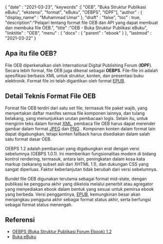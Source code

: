 {
  "date" : "2021-03-23",
  "keywords" :[ "OEB", "Buka Struktur Publikasi eBuku", "ekstensi", "format", "eBuku", "OEBPS", "IDPF"],
  "author" : {
    "display_name" : "Muhammad Umar"
},
  "draft" : "false",
  "toc" : true,
  "description":"Pelajari tentang format file OEB dan API yang dapat membuat dan membuka file OEB.",
  "title" :"OEB - Buka Struktur Publikasi eBuku",
  "linktitle" : "OEB",
  "menu" : {
    "docs" : {
      "parent" : "ebook"
}
},
  "lastmod" : "2021-03-22"
}

## Apa itu file OEB?

File OEB diperkenalkan oleh International Digital Publishing Forum (**IDPF**). Secara lebih formal, file OEB juga dikenal sebagai **OEBPS**. File-file ini adalah spesifikasi berbasis XML untuk struktur, konten, dan presentasi buku elektronik. Format file ini telah digantikan oleh format [EPUB](/id/ebook/epub/).

## Detail Teknis Format File OEB

Format file OEB terdiri dari satu set file, termasuk file paket wajib, yang menyertakan daftar manifes semua file komponen lainnya, dan tulang belakang, yang menunjukkan urutan pembacaan logis. Selain itu, untuk mengirim teks dalam format [XML](/id/web/xml/), pembaca file OEB harus dapat merender gambar dalam format [JPEG](/id/image/jpeg/) dan [PNG](/id/image/png/) . Komponen konten dalam format lain dapat digabungkan, tetapi konten fallback harus disediakan dalam salah satu format dasar OEB.

OEBPS 1.2 adalah pembaruan yang digabungkan erat dengan versi sebelumnya (OEBPS 1.0.1). Ini memberikan fungsionalitas modern di bidang kontrol rendering, termasuk, antara lain, peningkatan dalam kosa kata markup (sekarang subset asli dari XHTML 1.1), dan dukungan CSS yang sangat diperluas. Faktor keberlanjutan tidak berubah dari versi sebelumnya.
  

Bundel file OEB digunakan terutama sebagai format mid-state, dengan publikasi ke pengguna akhir yang dikelola melalui penerbit atau agregator yang menyediakan ebook dalam bentuk yang sesuai untuk pemirsa ebook yang berbeda. Versi penggantinya, [EPUB](/id/ebook/epub/), kemungkinan besar akan menjangkau pengguna akhir sebagai format status akhir, serta berfungsi sebagai format status menengah.

## Referensi

* [OEBPS (Buka Struktur Publikasi Forum Ebook) 1.2](https://www.loc.gov/preservation/digital/formats/fdd/fdd000171.shtml)
* [Buka eBuku](https://en.wikipedia.org/wiki/Open_eBook)


